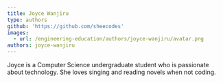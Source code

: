 ```yaml
---
title: Joyce Wanjiru
type: authors
github: 'https://github.com/sheecodes'
images:
  - url: /engineering-education/authors/joyce-wanjiru/avatar.png
authors: joyce-wanjiru
---
```

Joyce is a Computer Science undergraduate student who is passionate about technology. She loves singing and reading novels when not coding.
